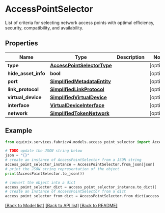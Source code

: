 # AccessPointSelector

List of criteria for selecting network access points with optimal efficiency, security, compatibility, and availability.

## Properties

Name | Type | Description | Notes
------------ | ------------- | ------------- | -------------
**type** | [**AccessPointSelectorType**](AccessPointSelectorType.md) |  | [optional] 
**hide_asset_info** | **bool** |  | [optional] 
**port** | [**SimplifiedMetadataEntity**](SimplifiedMetadataEntity.md) |  | [optional] 
**link_protocol** | [**SimplifiedLinkProtocol**](SimplifiedLinkProtocol.md) |  | [optional] 
**virtual_device** | [**SimplifiedVirtualDevice**](SimplifiedVirtualDevice.md) |  | [optional] 
**interface** | [**VirtualDeviceInterface**](VirtualDeviceInterface.md) |  | [optional] 
**network** | [**SimplifiedTokenNetwork**](SimplifiedTokenNetwork.md) |  | [optional] 

## Example

```python
from equinix.services.fabricv4.models.access_point_selector import AccessPointSelector

# TODO update the JSON string below
json = "{}"
# create an instance of AccessPointSelector from a JSON string
access_point_selector_instance = AccessPointSelector.from_json(json)
# print the JSON string representation of the object
print(AccessPointSelector.to_json())

# convert the object into a dict
access_point_selector_dict = access_point_selector_instance.to_dict()
# create an instance of AccessPointSelector from a dict
access_point_selector_from_dict = AccessPointSelector.from_dict(access_point_selector_dict)
```
[[Back to Model list]](../README.md#documentation-for-models) [[Back to API list]](../README.md#documentation-for-api-endpoints) [[Back to README]](../README.md)


